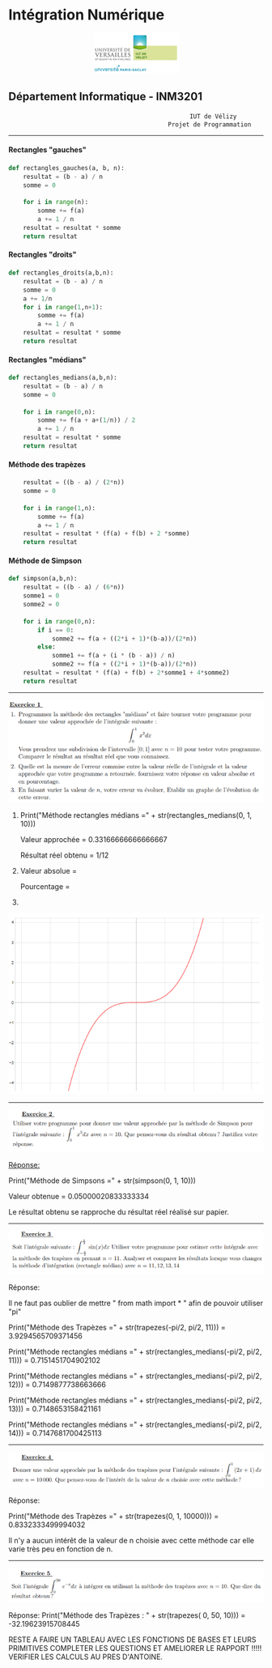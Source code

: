 # Intégration Numérique

<div align="center"><img src="logo_iut.PNG"/></div>

## Département Informatique - INM3201
                                                      IUT de Vélizy
                                                Projet de Programmation
_________ 

#### Rectangles "gauches" 

```python
def rectangles_gauches(a, b, n):
    resultat = (b - a) / n
    somme = 0

    for i in range(n):
        somme += f(a)
        a += 1 / n
    resultat = resultat * somme
    return resultat
```
#### Rectangles "droits"
```python
def rectangles_droits(a,b,n):
    resultat = (b - a) / n
    somme = 0
    a += 1/n
    for i in range(1,n+1):
        somme += f(a)
        a += 1 / n
    resultat = resultat * somme
    return resultat
```

#### Rectangles "médians"
```python
def rectangles_medians(a,b,n):
    resultat = (b - a) / n
    somme = 0

    for i in range(0,n):
        somme += f(a + a+(1/n)) / 2
        a += 1 / n
    resultat = resultat * somme
    return resultat
```

#### Méthode des trapèzes
```python
    resultat = ((b - a) / (2*n))
    somme = 0

    for i in range(1,n):
        somme += f(a)
        a += 1 / n
    resultat = resultat * (f(a) + f(b) + 2 *somme)
    return resultat
```

#### Méthode de Simpson
```python
def simpson(a,b,n):
    resultat = ((b - a) / (6*n))
    somme1 = 0
    somme2 = 0

    for i in range(0,n):
        if i == 0:
            somme2 += f(a + ((2*i + 1)*(b-a))/(2*n))
        else:
            somme1 += f(a + (i * (b - a)) / n)
            somme2 += f(a + ((2*i + 1)*(b-a))/(2*n))
    resultat = resultat * (f(a) + f(b) + 2*somme1 + 4*somme2)
    return resultat
```
_________ 

<div align="center"><img src="enoncé_exercice_1.PNG"/></div>

1) Print("Méthode rectangles médians =" + str(rectangles_medians(0, 1, 10)))

   Valeur approchée = 0.33166666666666667
  
   Résultat réel obtenu = 1/12

2) Valeur absolue = 
  
   Pourcentage = 

3) 
<div align="center"><img src="Graphe_exercice_1.PNG"/></div>

<hr>
<div align="center"><img src="enoncé_exercice_2.PNG"/></div>

<u>Réponse:</u>

   Print("Méthode de Simpsons =" + str(simpson(0, 1, 10)))
  
   Valeur obtenue = 0.05000020833333334
   
   Le résultat obtenu se rapproche du résultat réel réalisé sur papier.
   

<hr>
<div align="center"><img src="enoncé_exercice_3.PNG"/></div>

Réponse:

   Il ne faut pas oublier de mettre " from math import * " afin de pouvoir utiliser "pi" 

   Print("Méthode des Trapèzes =" + str(trapezes(-pi/2, pi/2, 11))) = 3.9294565709371456
 
   Print("Méthode rectangles médians =" + str(rectangles_medians(-pi/2, pi/2, 11))) = 0.7151451704902102
   
   Print("Méthode rectangles médians =" + str(rectangles_medians(-pi/2, pi/2, 12))) = 0.7149877738663666
   
   Print("Méthode rectangles médians =" + str(rectangles_medians(-pi/2, pi/2, 13))) = 0.7148653158421161
   
   Print("Méthode rectangles médians =" + str(rectangles_medians(-pi/2, pi/2, 14))) = 0.7147681700425113
   
<hr>
<div align="center"><img src="enoncé_exercice_4.PNG"/></div>

Réponse:

   Print("Méthode des Trapèzes =" + str(trapezes(0, 1, 10000))) = 0.8332333499994032
   
   Il n'y a aucun intérêt de la valeur de n choisie avec cette méthode car elle varie très peu en fonction de n.
   
<hr>
<div align="center"><img src="enoncé_exercice_5.PNG"/></div>

Réponse:
   Print("Méthode des Trapèzes : " + str(trapezes( 0, 50, 10))) = -32.19623915708445


RESTE A FAIRE UN TABLEAU AVEC LES FONCTIONS DE BASES ET LEURS PRIMITIVES
COMPLETER LES QUESTIONS ET AMELIORER LE RAPPORT !!!!!
VERIFIER LES CALCULS AU PRES D'ANTOINE.
